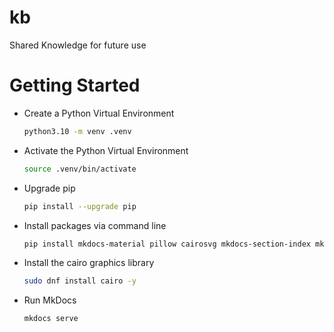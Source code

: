 # kb
Shared Knowledge for future use

# Getting Started

- Create a Python Virtual Environment

  ```bash
  python3.10 -m venv .venv
  ```

- Activate the Python Virtual Environment

  ```bash
  source .venv/bin/activate
  ```

- Upgrade pip

  ```bash
  pip install --upgrade pip
  ```

- Install packages via command line

  ```bash
  pip install mkdocs-material pillow cairosvg mkdocs-section-index mkdocs-git-revision-date-localized-plugin
  ```

- Install the cairo graphics library

  ```bash
  sudo dnf install cairo -y
  ```

- Run MkDocs

  ```bash
  mkdocs serve
  ```
